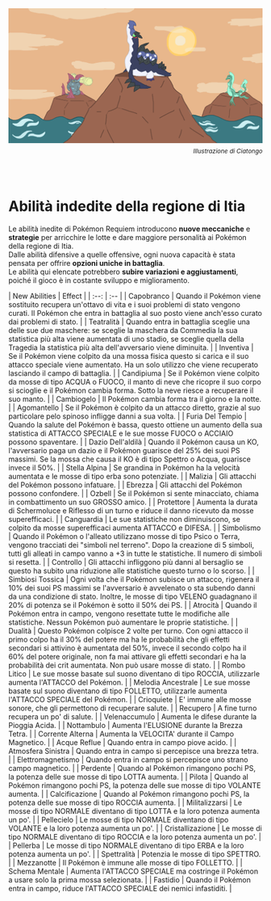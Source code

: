 <div style="text-align: center">
    <img alt="Ciatongo" src="../img/ablity/sirene.png">
    <p style="font-size: 12px; text-align: right; margin-top: 5px;"><em>Illustrazione di Ciatongo</em></p>
</div>

<br />
<br />

# Abilità indedite della regione di Itia
Le abilità inedite di Pokémon Requiem introducono **nuove meccaniche** e **strategie** per arricchire le lotte e dare maggiore personalità ai Pokémon della regione di Itia. <br />
Dalle abilità difensive a quelle offensive, ogni nuova capacità è stata pensata per offrire **opzioni uniche in battaglia**. <br />
Le abilità qui elencate potrebbero **subire variazioni e aggiustamenti**, poiché il gioco è in costante sviluppo e miglioramento. <br />

| New Abilities | Effect |
                    | :--: | :-- |
                    | Capobranco | Quando il Pokémon viene sostituito recupera un'ottavo di vita e i suoi problemi di stato vengono curati. Il Pokémon che entra in battaglia al suo posto viene anch'esso curato dai problemi di stato. |
| Teatralità | Quando entra in battaglia sceglie una delle sue due maschere: se sceglie la maschera da Commedia la sua statistica più alta viene aumentata di uno stadio, se sceglie quella della Tragedia la statistica più alta dell'avversario viene diminuita. |
| Inventiva | Se il Pokémon viene colpito da una mossa fisica questo si carica e il suo attacco speciale viene aumentato. Ha un solo utilizzo che viene recuperato lasciando il campo di battaglia. |
| Candipiuma | Se il Pokémon viene colpito da mosse di tipo ACQUA o FUOCO, il manto di neve che ricopre il suo corpo si scioglie e il Pokémon cambia forma. Sotto la neve riesce a recuperare il suo manto. |
| Cambiogelo | Il Pokémon cambia forma tra il giorno e la notte. |
| Agomantello | Se il Pokémon è colpito da un attacco diretto, grazie al suo particolare pelo spinoso infligge danni a sua volta. |
| Furia Del Tempio | Quando la salute del Pokémon è bassa, questo ottiene un aumento della sua statistica di ATTACCO SPECIALE e le sue mosse FUOCO o ACCIAIO possono spaventare. |
| Dazio Dell'aldilà | Quando il Pokémon causa un KO, l'avversario paga un dazio e il Pokémon guarisce del 25% dei suoi PS massimi. Se la mossa che causa il KO è di tipo Spettro o Acqua, guarisce invece il 50%. |
| Stella Alpina | Se grandina in Pokémon ha la velocità aumentata e le mosse di tipo erba sono potenziate. |
| Malizia | Gli attacchi del Pokémon possono infatuare. |
| Ebrezza | Gli attacchi del Pokémon possono confondere. |
| Ozbell | Se il Pokémon si sente minacciato, chiama in combattimento un suo GROSSO amico. |
| Protettore | Aumenta la durata di Schermoluce e Riflesso di un turno e riduce il danno ricevuto da mosse superefficaci. |
| Canguardia | Le sue statistiche non diminuiscono, se colpito da mosse superefficaci aumenta ATTACCO e DIFESA. |
| Simbolismo | Quando il Pokémon o l'alleato utilizzano mosse di tipo Psico o Terra, vengono tracciati dei "simboli nel terreno". Dopo la creazione di 5 simboli, tutti gli alleati in campo vanno a +3 in tutte le statistiche. Il numero di simboli si resetta. |
| Controllo | Gli attacchi infliggono più danni al bersaglio se questo ha subito una riduzione alle statistiche questo turno o lo scorso. |
| Simbiosi Tossica | Ogni volta che il Pokémon subisce un attacco, rigenera il 10% dei suoi PS massimi se l'avversario è avvelenato o sta subendo danni da una condizione di stato. Inoltre, le mosse di tipo VELENO guadagnano il 20% di potenza se il Pokémon è sotto il 50% dei PS. |
| Atrocità | Quando il Pokémon entra in campo, vengono resettate tutte le modifiche alle statistiche. Nessun Pokémon può aumentare le proprie statistiche. |
| Dualità | Questo Pokémon colpisce 2 volte per turno. Con ogni attacco il primo colpo ha il 30% del potere ma ha le probabilità che gli effetti secondari si attivino è aumentata del 50%, invece il secondo colpo ha il 60% del potere originale, non fa mai attivare gli effetti secondari e ha la probabilità dei crit aumentata. Non può usare mosse di stato. |
| Rombo Litico | Le sue mosse basate sul suono diventano di tipo ROCCIA, utilizzarle aumenta l'ATTACCO del Pokémon. |
| Melodia Ancestrale | Le sue mosse basate sul suono diventano di tipo FOLLETTO, utilizzarle aumenta l'ATTACCO SPECIALE del Pokémon. |
| Crioquiete | E' immune alle mosse sonore, che gli permettono di recuperare salute. |
| Recupero | A fine turno recupera un po' di salute. |
| Velenaccumulo | Aumenta le difese durante la Pioggia Acida. |
| Nottambulo | Aumenta l'ELUSIONE durante la Brezza Tetra. |
| Corrente Alterna | Aumenta la VELOCITA' durante il Campo Magnetico. |
| Acque Reflue | Quando entra in campo piove acido. |
| Atmosfera Sinistra | Quando entra in campo si percepisce una brezza tetra. |
| Elettromagnetismo | Quando entra in campo si percepisce uno strano campo magnetico. |
| Perdente | Quando al Pokémon rimangono pochi PS, la potenza delle sue mosse di tipo LOTTA aumenta. |
| Pilota | Quando al Pokémon rimangono pochi PS, la potenza delle sue mosse di tipo VOLANTE aumenta. |
| Calcificazione | Quando al Pokémon rimangono pochi PS, la potenza delle sue mosse di tipo ROCCIA aumenta. |
| Militalizzarsi | Le mosse di tipo NORMALE diventano di tipo LOTTA e la loro potenza aumenta un po'. |
| Pellecielo | Le mosse di tipo NORMALE diventano di tipo VOLANTE e la loro potenza aumenta un po'. |
| Cristallizazione | Le mosse di tipo NORMALE diventano di tipo ROCCIA e la loro potenza aumenta un po'. |
| Pellerba | Le mosse di tipo NORMALE diventano di tipo ERBA e la loro potenza aumenta un po'. |
| Spettralità | Potenzia le mosse di tipo SPETTRO. |
| Mezzanotte | Il Pokémon è immune alle mosse di tipo FOLLETTO. |
| Schema Mentale | Aumenta l'ATTACCO SPECIALE ma costringe il Pokémon a usare solo la prima mossa selezionata. |
| Fastidio | Quando il Pokémon entra in campo, riduce l'ATTACCO SPECIALE dei nemici infastiditi. |

